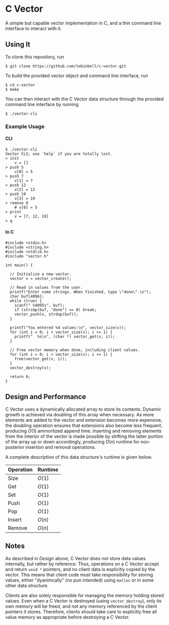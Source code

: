 # C Vector

A simple but capable vector implementation in C, and a thin command line interface to interact with it.

## Using It

To clone this repository, run

    $ git clone https://github.com/tobinbell/c-vector.git

To build the provided vector object and command line interface, run

    $ cd c-vector
    $ make

You can then interact with the C Vector data structure through the provided command line interface by running

    $ ./vector-cli

### Example Usage

#### CLI

    $ ./vector-cli
    Vector CLI; use `help` if you are totally lost.
    > init
        v = []
    > push 5
        v[0] = 5
    > push 7
        v[1] = 7
    > push 12
        v[2] = 12
    > push 19
        v[3] = 19
    > remove 0
        # v[0] = 5
    > print
        v = [7, 12, 19]
    > q

#### In C

    #include <stdio.h>
    #include <string.h>
    #include <stdlib.h>
    #include "vector.h"
    
    int main() {
    
      // Initialize a new vector.
      vector v = vector_create();
      
      // Read in values from the user.
      printf("Enter some strings. When finished, type \"done\".\n");
      char buf[4096];
      while (true) {
        scanf(" %4095s", buf);
        if (strcmp(buf, "done") == 0) break;
        vector_push(v, strdup(buf));
      }
      
      printf("You entered %d values:\n", vector_size(v));
      for (int i = 0; i < vector_size(v); i += 1) {
        printf("  %s\n", (char *) vector_get(v, i));
      }
      
      // Free vector memory when done, including client values.
      for (int i = 0; i < vector_size(v); i += 1) {
        free(vector_get(v, i));
      }
      vector_destroy(v);
      
      return 0;
    }

## Design and Performance

C Vector uses a dynamically allocated array to store its contents. Dynamic growth is achieved via doubling of this array when necessary. As more elements are added to the vector and extension becomes more expensive, the doubling operation ensures that extensions also become less frequent, producing *O*(1) ammortized append time. Inserting and removing elements from the interior of the vector is made possible by shifting the latter portion of the array up or down accordingly, producing *O*(*n*) runtime for non-posterior insertion and removal operations.

A complete description of this data structure's runtime is given below.

| Operation | Runtime  |
|-----------|----------|
| Size      | *O*(1)   |
| Get       | *O*(1)   |
| Set       | *O*(1)   |
| Push      | *O*(1)   |
| Pop       | *O*(1)   |
| Insert    | *O*(*n*) |
| Remove    | *O*(*n*) |

## Notes

As described in *Design* above, C Vector does not store data values internally, but rather by reference. Thus, operations on a C Vector accept and return `void *` pointers, and no client data is explicitly copied by the vector. This means that client code must take responsibility for storing values, either "dyanimcally" (no pun intended) using `malloc` or in some other data structure.

Clients are also solely responsible for managing the memory holding stored values. Even when a C Vector is destroyed (using `vector_destroy`), only its own memory will be freed, and not any memory referenced by the client pointers it stores. Therefore, clients should take care to explicitly free all value memory as appropriate before destroying a C Vector.
